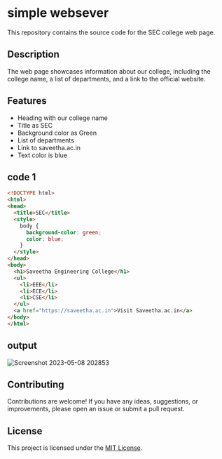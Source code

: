 
# simple websever

This repository contains the source code for the SEC college web page.

## Description

The web page showcases information about our college, including the college name, a list of departments, and a link to the official website.

## Features

- Heading with our college name
- Title as SEC
- Background color as Green
- List of departments
- Link to saveetha.ac.in
- Text color is blue

## code 1
```html
<!DOCTYPE html>
<html>
<head>
  <title>SEC</title>
  <style>
    body {
      background-color: green;
      color: blue;
    }
  </style>
</head>
<body>
  <h1>Saveetha Engineering College</h1>
  <ul>
    <li>EEE</li>
    <li>ECE</li>
    <li>CSE</li>
  </ul>
  <a href="https://saveetha.ac.in">Visit Saveetha.ac.in</a>
</body>
</html>
```
## output


![Screenshot 2023-05-08 202853](https://user-images.githubusercontent.com/128461833/236858645-7344d09b-92eb-47b3-9bf6-0d8eb852916d.png)



## Contributing

Contributions are welcome! If you have any ideas, suggestions, or improvements, please open an issue or submit a pull request.

## License

This project is licensed under the [MIT License](LICENSE).
